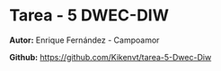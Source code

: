 # Tarea - 5 DWEC-DIW

__Autor:__ Enrique Fernández - Campoamor

__Github:__ https://github.com/Kikenvt/tarea-5-Dwec-Diw